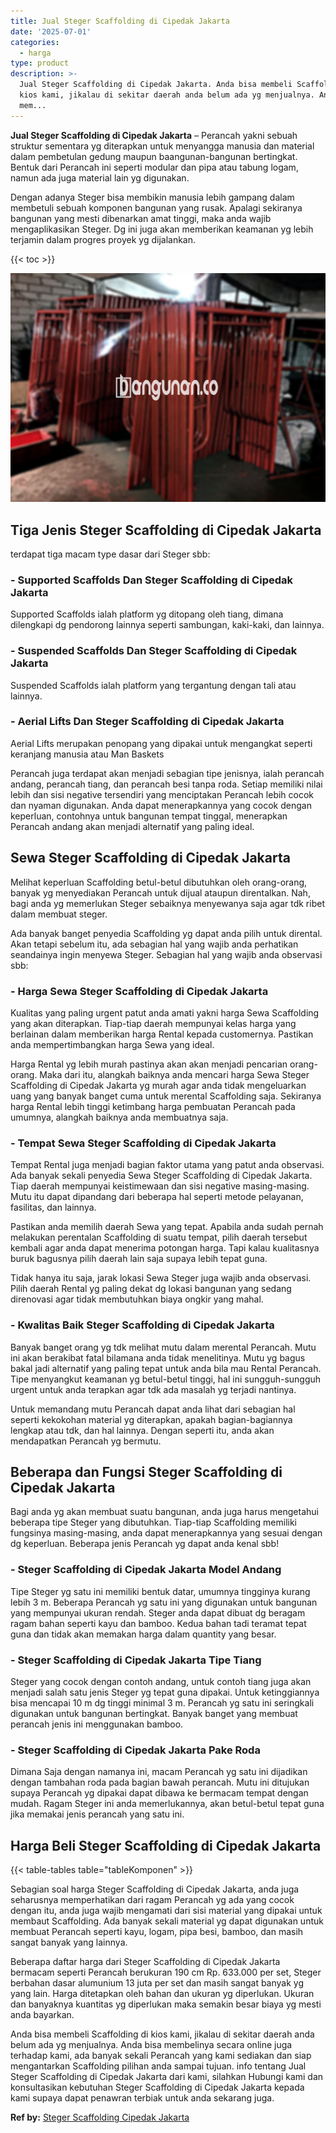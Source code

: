 ```yaml
---
title: Jual Steger Scaffolding di Cipedak Jakarta
date: '2025-07-01'
categories:
  - harga
type: product
description: >-
  Jual Steger Scaffolding di Cipedak Jakarta. Anda bisa membeli Scaffolding di
  kios kami, jikalau di sekitar daerah anda belum ada yg menjualnya. Anda bisa
  mem...
---
```


**Jual Steger Scaffolding di Cipedak Jakarta** – Perancah yakni sebuah struktur sementara yg diterapkan untuk menyangga manusia dan material dalam pembetulan gedung maupun baangunan-bangunan bertingkat. Bentuk dari Perancah ini seperti modular dan pipa atau tabung logam, namun ada juga material lain yg digunakan.

Dengan adanya Steger bisa membikin manusia lebih gampang dalam membetuli sebuah komponen bangunan yang rusak. Apalagi sekiranya bangunan yang mesti dibenarkan amat tinggi, maka anda wajib mengaplikasikan Steger. Dg ini juga akan memberikan keamanan yg lebih terjamin dalam progres proyek yg dijalankan.

{{< toc >}}

![Jual Steger Scaffolding di Cipedak Jakarta](/images/sewa-scaffolding-steger-05.png)

## Tiga Jenis Steger Scaffolding di Cipedak Jakarta

terdapat tiga macam type dasar dari Steger sbb:

### \- Supported Scaffolds Dan Steger Scaffolding di Cipedak Jakarta

Supported Scaffolds ialah platform yg ditopang oleh tiang, dimana dilengkapi dg pendorong lainnya seperti sambungan, kaki-kaki, dan lainnya.

### \- Suspended Scaffolds Dan Steger Scaffolding di Cipedak Jakarta

Suspended Scaffolds ialah platform yang tergantung dengan tali atau lainnya.

### \- Aerial Lifts Dan Steger Scaffolding di Cipedak Jakarta

Aerial Lifts merupakan penopang yang dipakai untuk mengangkat seperti keranjang manusia atau Man Baskets

Perancah juga terdapat akan menjadi sebagian tipe jenisnya, ialah perancah andang, perancah tiang, dan perancah besi tanpa roda. Setiap memiliki nilai lebih dan sisi negative tersendiri yang menciptakan Perancah lebih cocok dan nyaman digunakan. Anda dapat menerapkannya yang cocok dengan keperluan, contohnya untuk bangunan tempat tinggal, menerapkan Perancah andang akan menjadi alternatif yang paling ideal.

## Sewa Steger Scaffolding di Cipedak Jakarta

Melihat keperluan Scaffolding betul-betul dibutuhkan oleh orang-orang, banyak yg menyediakan Perancah untuk dijual ataupun direntalkan. Nah, bagi anda yg memerlukan Steger sebaiknya menyewanya saja agar tdk ribet dalam membuat steger.

Ada banyak banget penyedia Scaffolding yg dapat anda pilih untuk dirental. Akan tetapi sebelum itu, ada sebagian hal yang wajib anda perhatikan seandainya ingin menyewa Steger. Sebagian hal yang wajib anda observasi sbb:

### \- Harga Sewa Steger Scaffolding di Cipedak Jakarta

Kualitas yang paling urgent patut anda amati yakni harga Sewa Scaffolding yang akan diterapkan. Tiap-tiap daerah mempunyai kelas harga yang berlainan dalam memberikan harga Rental kepada customernya. Pastikan anda mempertimbangkan harga Sewa yang ideal.

Harga Rental yg lebih murah pastinya akan akan menjadi pencarian orang-orang. Maka dari itu, alangkah baiknya anda mencari harga Sewa Steger Scaffolding di Cipedak Jakarta yg murah agar anda tidak mengeluarkan uang yang banyak banget cuma untuk merental Scaffolding saja. Sekiranya harga Rental lebih tinggi ketimbang harga pembuatan Perancah pada umumnya, alangkah baiknya anda membuatnya saja.

### \- Tempat Sewa Steger Scaffolding di Cipedak Jakarta

Tempat Rental juga menjadi bagian faktor utama yang patut anda observasi. Ada banyak sekali penyedia Sewa Steger Scaffolding di Cipedak Jakarta. Tiap daerah mempunyai keistimewaan dan sisi negative masing-masing. Mutu itu dapat dipandang dari beberapa hal seperti metode pelayanan, fasilitas, dan lainnya.

Pastikan anda memilih daerah Sewa yang tepat. Apabila anda sudah pernah melakukan perentalan Scaffolding di suatu tempat, pilih daerah tersebut kembali agar anda dapat menerima potongan harga. Tapi kalau kualitasnya buruk bagusnya pilih daerah lain saja supaya lebih tepat guna.

Tidak hanya itu saja, jarak lokasi Sewa Steger juga wajib anda observasi. Pilih daerah Rental yg paling dekat dg lokasi bangunan yang sedang direnovasi agar tidak membutuhkan biaya ongkir yang mahal.

### \- Kwalitas Baik Steger Scaffolding di Cipedak Jakarta

Banyak banget orang yg tdk melihat mutu dalam merental Perancah. Mutu ini akan berakibat fatal bilamana anda tidak menelitinya. Mutu yg bagus bakal jadi alternatif yang paling tepat untuk anda bila mau Rental Perancah. Tipe menyangkut keamanan yg betul-betul tinggi, hal ini sungguh-sungguh urgent untuk anda terapkan agar tdk ada masalah yg terjadi nantinya.

Untuk memandang mutu Perancah dapat anda lihat dari sebagian hal seperti kekokohan material yg diterapkan, apakah bagian-bagiannya lengkap atau tdk, dan hal lainnya. Dengan seperti itu, anda akan mendapatkan Perancah yg bermutu.

## Beberapa dan Fungsi Steger Scaffolding di Cipedak Jakarta

Bagi anda yg akan membuat suatu bangunan, anda juga harus mengetahui beberapa tipe Steger yang dibutuhkan. Tiap-tiap Scaffolding memiliki fungsinya masing-masing, anda dapat menerapkannya yang sesuai dengan dg keperluan. Beberapa jenis Perancah yg dapat anda kenal sbb!

### \- Steger Scaffolding di Cipedak Jakarta Model Andang

Tipe Steger yg satu ini memiliki bentuk datar, umumnya tingginya kurang lebih 3 m. Beberapa Perancah yg satu ini yang digunakan untuk bangunan yang mempunyai ukuran rendah. Steger anda dapat dibuat dg beragam ragam bahan seperti kayu dan bamboo. Kedua bahan tadi teramat tepat guna dan tidak akan memakan harga dalam quantity yang besar.

### \- Steger Scaffolding di Cipedak Jakarta Tipe Tiang

Steger yang cocok dengan contoh andang, untuk contoh tiang juga akan menjadi salah satu jenis Steger yg tepat guna dipakai. Untuk ketinggiannya bisa mencapai 10 m dg tinggi minimal 3 m. Perancah yg satu ini seringkali digunakan untuk bangunan bertingkat. Banyak banget yang membuat perancah jenis ini menggunakan bamboo.

### \- Steger Scaffolding di Cipedak Jakarta Pake Roda

Dimana Saja dengan namanya ini, macam Perancah yg satu ini dijadikan dengan tambahan roda pada bagian bawah perancah. Mutu ini ditujukan supaya Perancah yg dipakai dapat dibawa ke bermacam tempat dengan mudah. Ragam Steger ini anda memerlukannya, akan betul-betul tepat guna jika memakai jenis perancah yang satu ini.

## Harga Beli Steger Scaffolding di Cipedak Jakarta

{{< table-tables table="tableKomponen" >}}

Sebagian soal harga Steger Scaffolding di Cipedak Jakarta, anda juga seharusnya memperhatikan dari ragam Perancah yg ada yang cocok dengan itu, anda juga wajib mengamati dari sisi material yang dipakai untuk membaut Scaffolding. Ada banyak sekali material yg dapat digunakan untuk membuat Perancah seperti kayu, logam, pipa besi, bamboo, dan masih sangat banyak yang lainnya.

Beberapa daftar harga dari Steger Scaffolding di Cipedak Jakarta bermacam seperti Perancah berukuran 190 cm Rp. 633.000 per set, Steger berbahan dasar alumunium 13 juta per set dan masih sangat banyak yg yang lain. Harga ditetapkan oleh bahan dan ukuran yg diperlukan. Ukuran dan banyaknya kuantitas yg diperlukan maka semakin besar biaya yg mesti anda bayarkan.

Anda bisa membeli Scaffolding di kios kami, jikalau di sekitar daerah anda belum ada yg menjualnya. Anda bisa membelinya secara online juga terhadap kami, ada banyak sekali Perancah yang kami sediakan dan siap mengantarkan Scaffolding pilihan anda sampai tujuan. info tentang Jual Steger Scaffolding di Cipedak Jakarta dari kami, silahkan Hubungi kami dan konsultasikan kebutuhan Steger Scaffolding di Cipedak Jakarta kepada kami supaya dapat penawran terbiak untuk anda sekarang juga.

**Ref by:** [Steger Scaffolding Cipedak Jakarta](https://id.wikipedia.org/wiki/Steger)
